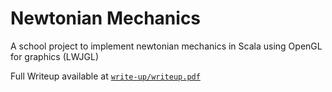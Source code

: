 # Newtonian Mechanics
A school project to implement newtonian mechanics in Scala using OpenGL for graphics (LWJGL)

Full Writeup available at [`write-up/writeup.pdf`](https://github.com/vogon101/NewtonianMechanics/blob/master/write-up/writeup.pdf)